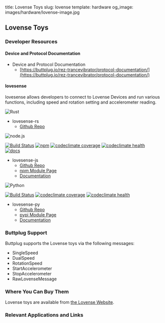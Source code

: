 title: Lovense Toys
slug: lovense
template: hardware
og_image: images/hardware/lovense-image.jpg

## Lovense Toys

### Developer Resources

#### Device and Protocol Documentation

* Device and Protocol Documentation
    * [https://buttplug.io/rez-trancevibrator/protocol-documentation/](https://buttplug.io/rez-trancevibrator/protocol-documentation/)

#### lovesense

lovesense allows developers to connect to Lovense Devices and run
various functions, including speed and rotation setting and
accelerometer reading.

<img src="/images/hardware/rust-lang.svg" class="hardware-icon" alt="Rust">

* lovesense-rs
    * [Github Repo](https://github.com/metafetish/lovesense-rs)

<img src="/images/hardware/node-lang.svg" class="hardware-icon" alt="node.js">

[![Build Status](https://img.shields.io/travis/metafetish/lovesense-js.svg)](https://travis-ci.org/metafetish/lovesense-js) [![npm](https://img.shields.io/npm/v/lovesense.svg)](https://npmjs.com/package/lovesense) [![codeclimate coverage](https://codeclimate.com/github/metafetish/lovesense-js/badges/coverage.svg)](https://codeclimate.com/github/metafetish/lovesense-js) [![codeclimate health](https://codeclimate.com/github/metafetish/lovesense-js/badges/gpa.svg)](https://codeclimate.com/github/metafetish/lovesense-js) [![docs](https://img.shields.io/badge/docs-latest-blue.svg)](https://www.lovesense.com/doc/lovesense-js) 

* lovesense-js
    * [Github Repo](https://github.com/metafetish/lovesense-js)
    * [npm Module Page](https://www.npmjs.com/package/lovesense)
    * [Documentation](https://www.lovesense.com/doc/lovesense-js/)

<img src="/images/hardware/python-lang.svg" class="hardware-icon" alt="Python">

[![Build Status](https://img.shields.io/travis/metafetish/lovesense-py.svg)](https://travis-ci.org/metafetish/lovesense-js) [![codeclimate coverage](https://codeclimate.com/github/metafetish/lovesense-py/badges/coverage.svg)](https://codeclimate.com/github/metafetish/lovesense-py) [![codeclimate health](https://codeclimate.com/github/metafetish/lovesense-py/badges/gpa.svg)](https://codeclimate.com/github/metafetish/lovesense-js)

* lovesense-py
    * [Github Repo](https://github.com/metafetish/lovesense-py)
    * [pypi Module Page](https://pypi.python.org/pypi/lovesense)
    * [Documentation](http://lovesense-py.readthedocs.io/en/latest/)

### Buttplug Support

Buttplug supports the Lovense toys via the following messages:

* SingleSpeed 
* DualSpeed
* RotationSpeed
* StartAccelerometer
* StopAccelerometer
* RawLovenseMessage

### Where You Can Buy Them

Lovense toys are available
from [the Lovense Website](http://lovense.com).

### Relevant Applications and Links

